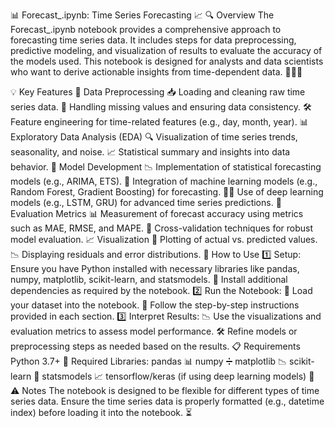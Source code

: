📊 Forecast_.ipynb: Time Series Forecasting 📈
🔍 Overview
The Forecast_.ipynb notebook provides a comprehensive approach to forecasting time series data. It includes steps for data preprocessing, predictive modeling, and visualization of results to evaluate the accuracy of the models used. This notebook is designed for analysts and data scientists who want to derive actionable insights from time-dependent data. 🧑‍💻📅

💡 Key Features
🔧 Data Preprocessing
📥 Loading and cleaning raw time series data.
🚫 Handling missing values and ensuring data consistency.
🛠️ Feature engineering for time-related features (e.g., day, month, year).
📊 Exploratory Data Analysis (EDA)
🔍 Visualization of time series trends, seasonality, and noise.
📈 Statistical summary and insights into data behavior.
🧠 Model Development
📉 Implementation of statistical forecasting models (e.g., ARIMA, ETS).
🤖 Integration of machine learning models (e.g., Random Forest, Gradient Boosting) for forecasting.
🧑‍🏫 Use of deep learning models (e.g., LSTM, GRU) for advanced time series predictions.
📏 Evaluation Metrics
📊 Measurement of forecast accuracy using metrics such as MAE, RMSE, and MAPE.
🔄 Cross-validation techniques for robust model evaluation.
📈 Visualization
🎨 Plotting of actual vs. predicted values.
📉 Displaying residuals and error distributions.
🚀 How to Use
1️⃣ Setup:
Ensure you have Python installed with necessary libraries like pandas, numpy, matplotlib, scikit-learn, and statsmodels. 🐍
Install additional dependencies as required by the notebook.
2️⃣ Run the Notebook:
🔄 Load your dataset into the notebook.
📝 Follow the step-by-step instructions provided in each section.
3️⃣ Interpret Results:
📉 Use the visualizations and evaluation metrics to assess model performance.
🛠️ Refine models or preprocessing steps as needed based on the results.
📋 Requirements
Python 3.7+ 🐍
Required Libraries:
pandas 📊
numpy ➗
matplotlib 📉
scikit-learn 🧠
statsmodels 📈
tensorflow/keras (if using deep learning models) 🤖
⚠️ Notes
The notebook is designed to be flexible for different types of time series data.
Ensure the time series data is properly formatted (e.g., datetime index) before loading it into the notebook. ⏳
